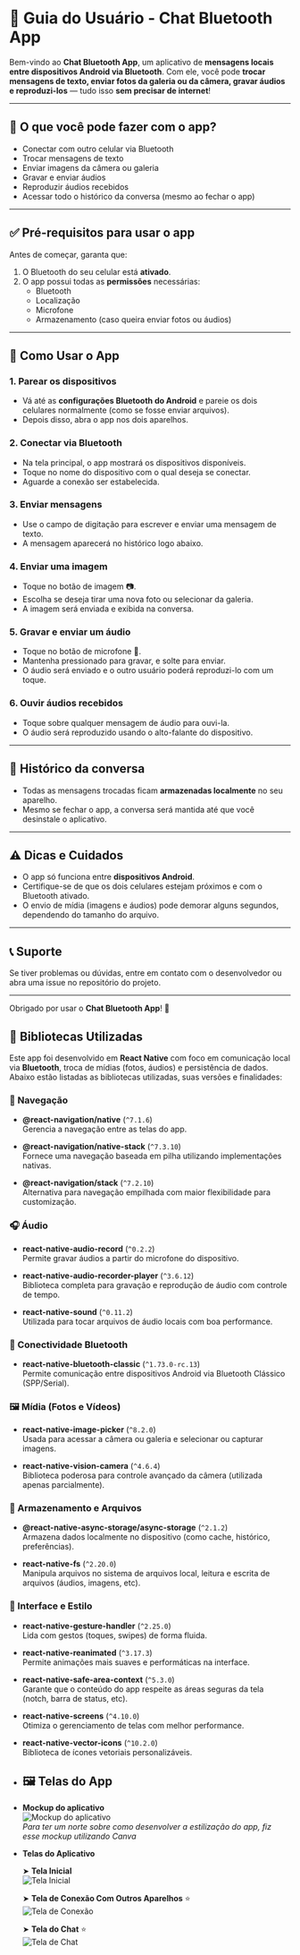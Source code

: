 # 📱 Guia do Usuário - Chat Bluetooth App

Bem-vindo ao **Chat Bluetooth App**, um aplicativo de **mensagens locais entre dispositivos Android via Bluetooth**. Com ele, você pode **trocar mensagens de texto, enviar fotos da galeria ou da câmera, gravar áudios e reproduzi-los** — tudo isso **sem precisar de internet**!

---

## 🧭 O que você pode fazer com o app?

- Conectar com outro celular via Bluetooth
- Trocar mensagens de texto
- Enviar imagens da câmera ou galeria
- Gravar e enviar áudios
- Reproduzir áudios recebidos
- Acessar todo o histórico da conversa (mesmo ao fechar o app)

---

## ✅ Pré-requisitos para usar o app

Antes de começar, garanta que:

1. O Bluetooth do seu celular está **ativado**.
2. O app possui todas as **permissões** necessárias:
   - Bluetooth
   - Localização
   - Microfone
   - Armazenamento (caso queira enviar fotos ou áudios)

---

## 🚀 Como Usar o App

### 1. **Parear os dispositivos**

- Vá até as **configurações Bluetooth do Android** e pareie os dois celulares normalmente (como se fosse enviar arquivos).
- Depois disso, abra o app nos dois aparelhos.

### 2. **Conectar via Bluetooth**

- Na tela principal, o app mostrará os dispositivos disponíveis.
- Toque no nome do dispositivo com o qual deseja se conectar.
- Aguarde a conexão ser estabelecida.

### 3. **Enviar mensagens**

- Use o campo de digitação para escrever e enviar uma mensagem de texto.
- A mensagem aparecerá no histórico logo abaixo.

### 4. **Enviar uma imagem**

- Toque no botão de imagem 📷.
- Escolha se deseja tirar uma nova foto ou selecionar da galeria.
- A imagem será enviada e exibida na conversa.

### 5. **Gravar e enviar um áudio**

- Toque no botão de microfone 🎤.
- Mantenha pressionado para gravar, e solte para enviar.
- O áudio será enviado e o outro usuário poderá reproduzi-lo com um toque.

### 6. **Ouvir áudios recebidos**

- Toque sobre qualquer mensagem de áudio para ouvi-la.
- O áudio será reproduzido usando o alto-falante do dispositivo.

---

## 💾 Histórico da conversa

- Todas as mensagens trocadas ficam **armazenadas localmente** no seu aparelho.
- Mesmo se fechar o app, a conversa será mantida até que você desinstale o aplicativo.

---

## ⚠️ Dicas e Cuidados

- O app só funciona entre **dispositivos Android**.
- Certifique-se de que os dois celulares estejam próximos e com o Bluetooth ativado.
- O envio de mídia (imagens e áudios) pode demorar alguns segundos, dependendo do tamanho do arquivo.

---

## 📞 Suporte

Se tiver problemas ou dúvidas, entre em contato com o desenvolvedor ou abra uma issue no repositório do projeto.

---

Obrigado por usar o **Chat Bluetooth App**! 💙


## 🧩 Bibliotecas Utilizadas

Este app foi desenvolvido em **React Native** com foco em comunicação local via **Bluetooth**, troca de mídias (fotos, áudios) e persistência de dados. Abaixo estão listadas as bibliotecas utilizadas, suas versões e finalidades:

### 📱 Navegação
- **@react-navigation/native** (`^7.1.6`)  
  Gerencia a navegação entre as telas do app.

- **@react-navigation/native-stack** (`^7.3.10`)  
  Fornece uma navegação baseada em pilha utilizando implementações nativas.

- **@react-navigation/stack** (`^7.2.10`)  
  Alternativa para navegação empilhada com maior flexibilidade para customização.

### 🎧 Áudio
- **react-native-audio-record** (`^0.2.2`)  
  Permite gravar áudios a partir do microfone do dispositivo.

- **react-native-audio-recorder-player** (`^3.6.12`)  
  Biblioteca completa para gravação e reprodução de áudio com controle de tempo.

- **react-native-sound** (`^0.11.2`)  
  Utilizada para tocar arquivos de áudio locais com boa performance.

### 🔗 Conectividade Bluetooth
- **react-native-bluetooth-classic** (`^1.73.0-rc.13`)  
  Permite comunicação entre dispositivos Android via Bluetooth Clássico (SPP/Serial).

### 🖼️ Mídia (Fotos e Vídeos)
- **react-native-image-picker** (`^8.2.0`)  
  Usada para acessar a câmera ou galeria e selecionar ou capturar imagens.

- **react-native-vision-camera** (`^4.6.4`)  
  Biblioteca poderosa para controle avançado da câmera (utilizada apenas parcialmente).

### 💾 Armazenamento e Arquivos
- **@react-native-async-storage/async-storage** (`^2.1.2`)  
  Armazena dados localmente no dispositivo (como cache, histórico, preferências).

- **react-native-fs** (`^2.20.0`)  
  Manipula arquivos no sistema de arquivos local, leitura e escrita de arquivos (áudios, imagens, etc).

### 💅 Interface e Estilo
- **react-native-gesture-handler** (`^2.25.0`)  
  Lida com gestos (toques, swipes) de forma fluida.

- **react-native-reanimated** (`^3.17.3`)  
  Permite animações mais suaves e performáticas na interface.

- **react-native-safe-area-context** (`^5.3.0`)  
  Garante que o conteúdo do app respeite as áreas seguras da tela (notch, barra de status, etc).

- **react-native-screens** (`^4.10.0`)  
  Otimiza o gerenciamento de telas com melhor performance.

- **react-native-vector-icons** (`^10.2.0`)  
  Biblioteca de ícones vetoriais personalizáveis.


- ## 🖼️ Telas do App

- **Mockup do aplicativo**  
  ![Mockup do aplicativo](./assets/mockup.jpeg)  
  *Para ter um norte sobre como desenvolver a estilização do app, fiz esse mockup utilizando Canva*

- **Telas do Aplicativo**

  ➤ **Tela Inicial**  
  ![Tela Inicial](./assets/telainicial.jpg)

  ➤ **Tela de Conexão Com Outros Aparelhos** ⭐  
  ![Tela de Conexão](./assets/teladeconexão.jpg)

  ➤ **Tela do Chat** ⭐  
  ![Tela de Chat](./assets/chat.jpg)

